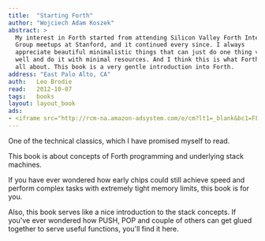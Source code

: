 ```yaml
---
title:	"Starting Forth"
author: "Wojciech Adam Koszek"
abstract: >
  My interest in Forth started from attending Silicon Valley Forth Interest
  Group meetups at Stanford, and it continued every since. I always
  appreciate beautiful minimalistic things that can just do one thing very
  well and do it with minimal resources. And I think this is what Forth is
  all about. This book is a very gentle introduction into Forth.
address: "East Palo Alto, CA"
auth:	Leo Brodie
read:	2012-10-07
tags:	books
layout: layout_book
ads:
- <iframe src="http://rcm-na.amazon-adsystem.com/e/cm?lt1=_blank&bc1=FFFFFF&IS2=1&npa=1&bg1=FFFFFF&fc1=000000&lc1=FF0000&t=wkoszek-20&o=1&p=8&l=as4&m=amazon&f=ifr&ref=ss_til&asins=0138430799" style="width:120px;height:240px;" scrolling="no" marginwidth="0" marginheight="0" frameborder="0"></iframe>
---
```


One of the technical classics, which I have promised myself to read.

This book is about concepts of Forth programming and underlying stack
machines.

If you have ever wondered how early chips could still achieve speed and
perform complex tasks with extremely tight memory limits, this book is for
you.

Also, this book serves like a nice introduction to the stack concepts.
If you've ever wondered how PUSH, POP and couple of others can get glued
together to serve useful functions, you'll find it here.
